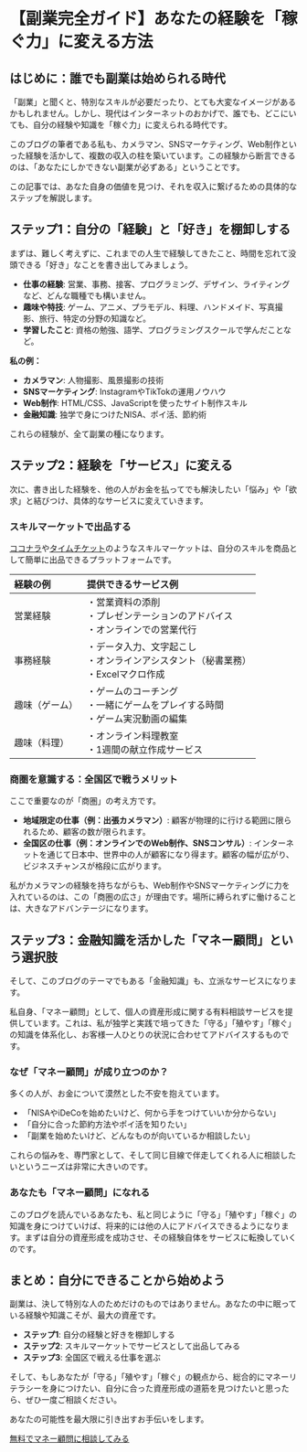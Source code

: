 # 【副業完全ガイド】あなたの経験を「稼ぐ力」に変える方法

## はじめに：誰でも副業は始められる時代

「副業」と聞くと、特別なスキルが必要だったり、とても大変なイメージがあるかもしれません。しかし、現代はインターネットのおかげで、誰でも、どこにいても、自分の経験や知識を「稼ぐ力」に変えられる時代です。

このブログの筆者である私も、カメラマン、SNSマーケティング、Web制作といった経験を活かして、複数の収入の柱を築いています。この経験から断言できるのは、「あなたにしかできない副業が必ずある」ということです。

この記事では、あなた自身の価値を見つけ、それを収入に繋げるための具体的なステップを解説します。

## ステップ1：自分の「経験」と「好き」を棚卸しする

まずは、難しく考えずに、これまでの人生で経験してきたこと、時間を忘れて没頭できる「好き」なことを書き出してみましょう。

- **仕事の経験**: 営業、事務、接客、プログラミング、デザイン、ライティングなど、どんな職種でも構いません。
- **趣味や特技**: ゲーム、アニメ、プラモデル、料理、ハンドメイド、写真撮影、旅行、特定の分野の知識など。
- **学習したこと**: 資格の勉強、語学、プログラミングスクールで学んだことなど。

**私の例：**
- **カメラマン**: 人物撮影、風景撮影の技術
- **SNSマーケティング**: InstagramやTikTokの運用ノウハウ
- **Web制作**: HTML/CSS、JavaScriptを使ったサイト制作スキル
- **金融知識**: 独学で身につけたNISA、ポイ活、節約術

これらの経験が、全て副業の種になります。

## ステップ2：経験を「サービス」に変える

次に、書き出した経験を、他の人がお金を払ってでも解決したい「悩み」や「欲求」と結びつけ、具体的なサービスに変えていきます。

### スキルマーケットで出品する

[ココナラ](https://coconala.com/)や[タイムチケット](https://www.timeticket.jp/)のようなスキルマーケットは、自分のスキルを商品として簡単に出品できるプラットフォームです。

| 経験の例 | 提供できるサービス例 |
|:---|:---|
| 営業経験 | ・営業資料の添削<br>・プレゼンテーションのアドバイス<br>・オンラインでの営業代行 |
| 事務経験 | ・データ入力、文字起こし<br>・オンラインアシスタント（秘書業務）<br>・Excelマクロ作成 |
| 趣味（ゲーム） | ・ゲームのコーチング<br>・一緒にゲームをプレイする時間<br>・ゲーム実況動画の編集 |
| 趣味（料理） | ・オンライン料理教室<br>・1週間の献立作成サービス |

### 商圏を意識する：全国区で戦うメリット

ここで重要なのが「商圏」の考え方です。

- **地域限定の仕事（例：出張カメラマン）**: 顧客が物理的に行ける範囲に限られるため、顧客の数が限られます。
- **全国区の仕事（例：オンラインでのWeb制作、SNSコンサル）**: インターネットを通じて日本中、世界中の人が顧客になり得ます。顧客の幅が広がり、ビジネスチャンスが格段に広がります。

私がカメラマンの経験を持ちながらも、Web制作やSNSマーケティングに力を入れているのは、この「商圏の広さ」が理由です。場所に縛られずに働けることは、大きなアドバンテージになります。

## ステップ3：金融知識を活かした「マネー顧問」という選択肢

そして、このブログのテーマでもある「金融知識」も、立派なサービスになります。

私自身、「マネー顧問」として、個人の資産形成に関する有料相談サービスを提供しています。これは、私が独学と実践で培ってきた「守る」「殖やす」「稼ぐ」の知識を体系化し、お客様一人ひとりの状況に合わせてアドバイスするものです。

### なぜ「マネー顧問」が成り立つのか？

多くの人が、お金について漠然とした不安を抱えています。

- 「NISAやiDeCoを始めたいけど、何から手をつけていいか分からない」
- 「自分に合った節約方法やポイ活を知りたい」
- 「副業を始めたいけど、どんなものが向いているか相談したい」

これらの悩みを、専門家として、そして同じ目線で伴走してくれる人に相談したいというニーズは非常に大きいのです。

### あなたも「マネー顧問」になれる

このブログを読んでいるあなたも、私と同じように「守る」「殖やす」「稼ぐ」の知識を身につけていけば、将来的には他の人にアドバイスできるようになります。まずは自分の資産形成を成功させ、その経験自体をサービスに転換していくのです。

## まとめ：自分にできることから始めよう

副業は、決して特別な人のためだけのものではありません。あなたの中に眠っている経験や知識こそが、最大の資産です。

- **ステップ1**: 自分の経験と好きを棚卸しする
- **ステップ2**: スキルマーケットでサービスとして出品してみる
- **ステップ3**: 全国区で戦える仕事を選ぶ

そして、もしあなたが「守る」「殖やす」「稼ぐ」の観点から、総合的にマネーリテラシーを身につけたい、自分に合った資産形成の道筋を見つけたいと思ったら、ぜひ一度ご相談ください。

あなたの可能性を最大限に引き出すお手伝いをします。

<div class="cta-button-container">
    <a href="https://timerex.net/s/r.onomitsu_0318/5ddbea7b" class="btn btn-primary btn-large" target="_blank" rel="noopener noreferrer">
        <i class="fas fa-hand-holding-usd"></i>
        無料でマネー顧問に相談してみる
    </a>
</div>

